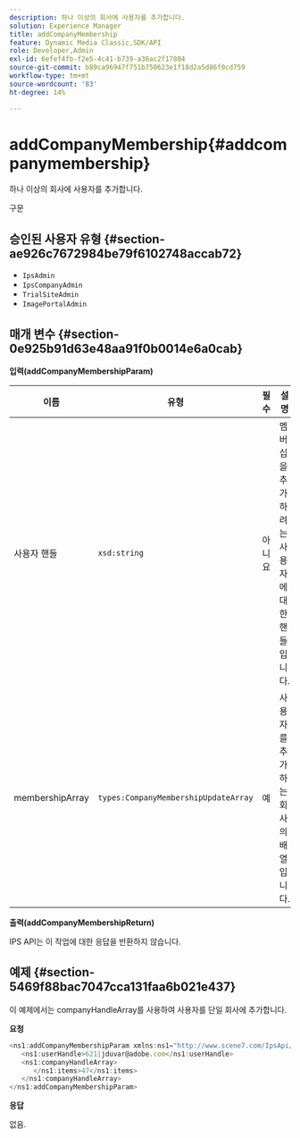 ```yaml
---
description: 하나 이상의 회사에 사용자를 추가합니다.
solution: Experience Manager
title: addCompanyMembership
feature: Dynamic Media Classic,SDK/API
role: Developer,Admin
exl-id: 6efef4fb-f2e5-4c41-b739-a36ac2f17884
source-git-commit: b89ca96947f751b750623e1f18d2a5d86f0cd759
workflow-type: tm+mt
source-wordcount: '83'
ht-degree: 14%

---
```


# addCompanyMembership{#addcompanymembership}

하나 이상의 회사에 사용자를 추가합니다.

구문

## 승인된 사용자 유형 {#section-ae926c7672984be79f6102748accab72}

* `IpsAdmin`
* `IpsCompanyAdmin`
* `TrialSiteAdmin`
* `ImagePortalAdmin`

## 매개 변수 {#section-0e925b91d63e48aa91f0b0014e6a0cab}

**입력(addCompanyMembershipParam)**

| 이름 | 유형 | 필수 | 설명 |
|---|---|---|---|
| 사용자 핸들 | `xsd:string` | 아니요 | 멤버십을 추가하려는 사용자에 대한 핸들입니다. |
| membershipArray | `types:CompanyMembershipUpdateArray` | 예 | 사용자를 추가하는 회사의 배열입니다. |

**출력(addCompanyMembershipReturn)**

IPS API는 이 작업에 대한 응답을 반환하지 않습니다.

## 예제 {#section-5469f88bac7047cca131faa6b021e437}

이 예제에서는 companyHandleArray를 사용하여 사용자를 단일 회사에 추가합니다.

**요청**

```javascript {.line-numbers}
<ns1:addCompanyMembershipParam xmlns:ns1="http://www.scene7.com/IpsApi/xsd">
   <ns1:userHandle>621|jduvar@adobe.com</ns1:userHandle>
   <ns1:companyHandleArray>
      </ns1:items>47</ns1:items>
   </ns1:companyHandleArray>
</ns1:addCompanyMembershipParam>
```

**응답**

없음.
